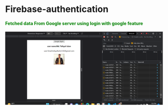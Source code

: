# Firebase-authentication

<h4 style="color:green">Fetched data From Google server using login with google feature</h4>

![This is an image](https://github.com/YEL-59/Firebase-authentication/blob/main/Screenshot%202023-02-07%20132610.png)
